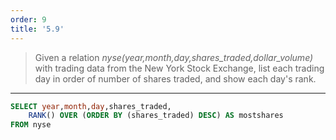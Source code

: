 ```yaml
---
order: 9
title: '5.9'
---
```

> Given a relation _nyse(year,month,day,shares_traded,dollar_volume)_ with trading data
> from the New York Stock Exchange, list each trading day in order of number of shares
> traded, and show each day's rank. 

--------------------------------

```sql
SELECT year,month,day,shares_traded,
    RANK() OVER (ORDER BY (shares_traded) DESC) AS mostshares
FROM nyse
```
